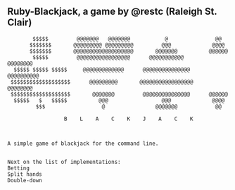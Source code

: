 Ruby-Blackjack, a game by @restc (Raleigh St. Clair) 
----------------------------------------------------
    
            $$$$$         @@@@@@@   @@@@@@@           @               @@    
           $$$$$$$       @@@@@@@@@ @@@@@@@@@         @@@             @@@@   
           $$$$$$$       @@@@@@@@@@@@@@@@@@@       @@@@@@@          @@@@@@  
            $$$$$         @@@@@@@@@@@@@@@@@      @@@@@@@@@@@       @@@@@@@@ 
      $$$$$ $$$$$ $$$$$     @@@@@@@@@@@@@      @@@@@@@@@@@@@@@    @@@@@@@@@@
     $$$$$$$$$$$$$$$$$$$      @@@@@@@@@       @@@@@@@@@@@@@@@@@    @@@@@@@@ 
     $$$$$$$$$$$$$$$$$$$       @@@@@@@         @@@@@@@@@@@@@@@      @@@@@@  
      $$$$$   $   $$$$$          @@@                 @@@             @@@@   
             $$$                  @                @@@@@@@            @@     
    
                      B    L    A    C    K    J    A    C    K
    
    
    
    A simple game of blackjack for the command line.
    
    
    Next on the list of implementations:
    Betting
    Split hands
    Double-down
  
